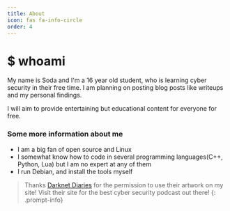 ```yaml
---
title: About
icon: fas fa-info-circle
order: 4
---
```


# $ whoami
My name is Soda and I'm a 16 year old student, who is learning cyber security in their free time. I am planning on posting blog posts like writeups and my personal findings. 

I will aim to provide entertaining but educational content for everyone for free. 

### Some more information about me
- I am a big fan of open source and Linux
- I somewhat know how to code in several programming languages(C++, Python, Lua) but I am no expert at any of them
- I run Debian, and install the tools myself

> Thanks [Darknet Diaries](https://darknetdiaries.com/) for the permission to use their artwork on my site! Visit their site for the best cyber security podcast out there!
{: .prompt-info}

